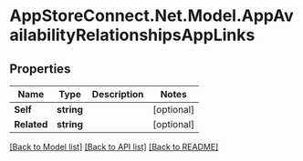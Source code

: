 # AppStoreConnect.Net.Model.AppAvailabilityRelationshipsAppLinks

## Properties

Name | Type | Description | Notes
------------ | ------------- | ------------- | -------------
**Self** | **string** |  | [optional] 
**Related** | **string** |  | [optional] 

[[Back to Model list]](../README.md#documentation-for-models) [[Back to API list]](../README.md#documentation-for-api-endpoints) [[Back to README]](../README.md)

